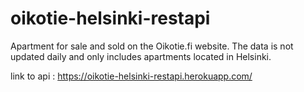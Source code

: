 # oikotie-helsinki-restapi
Apartment for sale and sold on the Oikotie.fi website. The data is not updated daily and only includes apartments located in Helsinki.

link to api : https://oikotie-helsinki-restapi.herokuapp.com/ 


